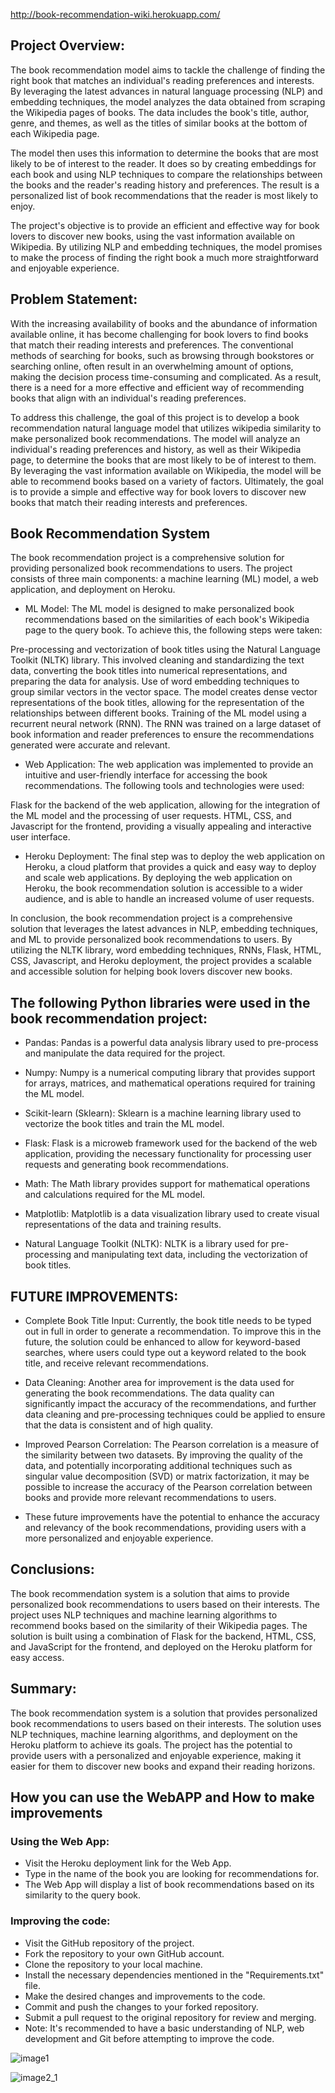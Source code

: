 http://book-recommendation-wiki.herokuapp.com/

## Project Overview:

The book recommendation model aims to tackle the challenge of finding the right book that matches an individual's reading preferences and interests. By leveraging the latest advances in natural language processing (NLP) and embedding techniques, the model analyzes the data obtained from scraping the Wikipedia pages of books. The data includes the book's title, author, genre, and themes, as well as the titles of similar books at the bottom of each Wikipedia page.

The model then uses this information to determine the books that are most likely to be of interest to the reader. It does so by creating embeddings for each book and using NLP techniques to compare the relationships between the books and the reader's reading history and preferences. The result is a personalized list of book recommendations that the reader is most likely to enjoy.

The project's objective is to provide an efficient and effective way for book lovers to discover new books, using the vast information available on Wikipedia. By utilizing NLP and embedding techniques, the model promises to make the process of finding the right book a much more straightforward and enjoyable experience.


## Problem Statement:

With the increasing availability of books and the abundance of information available online, it has become challenging for book lovers to find books that match their reading interests and preferences. The conventional methods of searching for books, such as browsing through bookstores or searching online, often result in an overwhelming amount of options, making the decision process time-consuming and complicated. As a result, there is a need for a more effective and efficient way of recommending books that align with an individual's reading preferences.

To address this challenge, the goal of this project is to develop a book recommendation natural language model that utilizes wikipedia similarity to make personalized book recommendations. The model will analyze an individual's reading preferences and history, as well as their Wikipedia page, to determine the books that are most likely to be of interest to them. By leveraging the vast information available on Wikipedia, the model will be able to recommend books based on a variety of factors. Ultimately, the goal is to provide a simple and effective way for book lovers to discover new books that match their reading interests and preferences.



## Book Recommendation System

The book recommendation project is a comprehensive solution for providing personalized book recommendations to users. The project consists of three main components: a machine learning (ML) model, a web application, and deployment on Heroku.

- ML Model: The ML model is designed to make personalized book recommendations based on the similarities of each book's Wikipedia page to the query book. To achieve this, the following steps were taken:

Pre-processing and vectorization of book titles using the Natural Language Toolkit (NLTK) library. This involved cleaning and standardizing the text data, converting the book titles into numerical representations, and preparing the data for analysis.
Use of word embedding techniques to group similar vectors in the vector space. The model creates dense vector representations of the book titles, allowing for the representation of the relationships between different books.
Training of the ML model using a recurrent neural network (RNN). The RNN was trained on a large dataset of book information and reader preferences to ensure the recommendations generated were accurate and relevant.
- Web Application: The web application was implemented to provide an intuitive and user-friendly interface for accessing the book recommendations. The following tools and technologies were used:

Flask for the backend of the web application, allowing for the integration of the ML model and the processing of user requests.
HTML, CSS, and Javascript for the frontend, providing a visually appealing and interactive user interface.
- Heroku Deployment: The final step was to deploy the web application on Heroku, a cloud platform that provides a quick and easy way to deploy and scale web applications. By deploying the web application on Heroku, the book recommendation solution is accessible to a wider audience, and is able to handle an increased volume of user requests.

In conclusion, the book recommendation project is a comprehensive solution that leverages the latest advances in NLP, embedding techniques, and ML to provide personalized book recommendations to users. By utilizing the NLTK library, word embedding techniques, RNNs, Flask, HTML, CSS, Javascript, and Heroku deployment, the project provides a scalable and accessible solution for helping book lovers discover new books.


 ## The following Python libraries were used in the book recommendation project:

- Pandas: Pandas is a powerful data analysis library used to pre-process and manipulate the data required for the project.

- Numpy: Numpy is a numerical computing library that provides support for arrays, matrices, and mathematical operations required for training the ML model.

- Scikit-learn (Sklearn): Sklearn is a machine learning library used to vectorize the book titles and train the ML model.

- Flask: Flask is a microweb framework used for the backend of the web application, providing the necessary functionality for processing user requests and generating book recommendations.

- Math: The Math library provides support for mathematical operations and calculations required for the ML model.

- Matplotlib: Matplotlib is a data visualization library used to create visual representations of the data and training results.

- Natural Language Toolkit (NLTK): NLTK is a library used for pre-processing and manipulating text data, including the vectorization of book titles.

## FUTURE IMPROVEMENTS:

- Complete Book Title Input: Currently, the book title needs to be typed out in full in order to generate a recommendation. To improve this in the future, the solution could be enhanced to allow for keyword-based searches, where users could type out a keyword related to the book title, and receive relevant recommendations.

- Data Cleaning: Another area for improvement is the data used for generating the book recommendations. The data quality can significantly impact the accuracy of the recommendations, and further data cleaning and pre-processing techniques could be applied to ensure that the data is consistent and of high quality.

- Improved Pearson Correlation: The Pearson correlation is a measure of the similarity between two datasets. By improving the quality of the data, and potentially incorporating additional techniques such as singular value decomposition (SVD) or matrix factorization, it may be possible to increase the accuracy of the Pearson correlation between books and provide more relevant recommendations to users.

- These future improvements have the potential to enhance the accuracy and relevancy of the book recommendations, providing users with a more personalized and enjoyable experience.

## Conclusions:

The book recommendation system is a solution that aims to provide personalized book recommendations to users based on their interests. The project uses NLP techniques and machine learning algorithms to recommend books based on the similarity of their Wikipedia pages. The solution is built using a combination of Flask for the backend, HTML, CSS, and JavaScript for the frontend, and deployed on the Heroku platform for easy access.

## Summary:

The book recommendation system is a solution that provides personalized book recommendations to users based on their interests. The solution uses NLP techniques, machine learning algorithms, and deployment on the Heroku platform to achieve its goals. The project has the potential to provide users with a personalized and enjoyable experience, making it easier for them to discover new books and expand their reading horizons.

## How you can use the WebAPP and How to make improvements

### Using the Web App:

- Visit the Heroku deployment link for the Web App.
- Type in the name of the book you are looking for recommendations for.
- The Web App will display a list of book recommendations based on its similarity to the query book.

### Improving the code:

- Visit the GitHub repository of the project.
- Fork the repository to your own GitHub account.
- Clone the repository to your local machine.
- Install the necessary dependencies mentioned in the "Requirements.txt" file.
- Make the desired changes and improvements to the code.
- Commit and push the changes to your forked repository.
- Submit a pull request to the original repository for review and merging.
- Note: It's recommended to have a basic understanding of NLP, web development and Git before attempting to improve the code.


![image1](https://user-images.githubusercontent.com/90535174/218240959-37a2ac75-71a8-4555-a430-f3d0162373d3.jpg)

![image2_1](https://user-images.githubusercontent.com/90535174/218241045-83a25fd0-6654-43ad-b03a-f15121b371a9.jpg)
